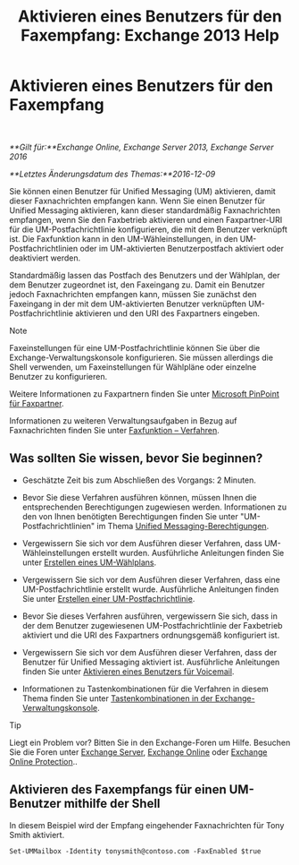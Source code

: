 ﻿---
title: 'Aktivieren eines Benutzers für den Faxempfang: Exchange 2013 Help'
TOCTitle: Aktivieren eines Benutzers für den Faxempfang
ms:assetid: a0505001-aac0-41ef-824f-76e5e56d7675
ms:mtpsurl: https://technet.microsoft.com/de-de/library/Bb201712(v=EXCHG.150)
ms:contentKeyID: 52062768
ms.date: 04/24/2018
mtps_version: v=EXCHG.150
ms.translationtype: HT
---

# Aktivieren eines Benutzers für den Faxempfang

 

_**Gilt für:**Exchange Online, Exchange Server 2013, Exchange Server 2016_

_**Letztes Änderungsdatum des Themas:**2016-12-09_

Sie können einen Benutzer für Unified Messaging (UM) aktivieren, damit dieser Faxnachrichten empfangen kann. Wenn Sie einen Benutzer für Unified Messaging aktivieren, kann dieser standardmäßig Faxnachrichten empfangen, wenn Sie den Faxbetrieb aktivieren und einen Faxpartner-URI für die UM-Postfachrichtlinie konfigurieren, die mit dem Benutzer verknüpft ist. Die Faxfunktion kann in den UM-Wähleinstellungen, in den UM-Postfachrichtlinien oder im UM-aktivierten Benutzerpostfach aktiviert oder deaktiviert werden.

Standardmäßig lassen das Postfach des Benutzers und der Wählplan, der dem Benutzer zugeordnet ist, den Faxeingang zu. Damit ein Benutzer jedoch Faxnachrichten empfangen kann, müssen Sie zunächst den Faxeingang in der mit dem UM-aktivierten Benutzer verknüpften UM-Postfachrichtlinie aktivieren und den URI des Faxpartners eingeben.


> [!NOTE]
> Faxeinstellungen für eine UM-Postfachrichtlinie können Sie über die Exchange-Verwaltungskonsole konfigurieren. Sie müssen allerdings die Shell verwenden, um Faxeinstellungen für Wählpläne oder einzelne Benutzer zu konfigurieren.



Weitere Informationen zu Faxpartnern finden Sie unter [Microsoft PinPoint für Faxpartner](https://go.microsoft.com/fwlink/?linkid=190238).

Informationen zu weiteren Verwaltungsaufgaben in Bezug auf Faxnachrichten finden Sie unter [Faxfunktion – Verfahren](faxing-procedures-exchange-2013-help.md).

## Was sollten Sie wissen, bevor Sie beginnen?

  - Geschätzte Zeit bis zum Abschließen des Vorgangs: 2 Minuten.

  - Bevor Sie diese Verfahren ausführen können, müssen Ihnen die entsprechenden Berechtigungen zugewiesen werden. Informationen zu den von Ihnen benötigten Berechtigungen finden Sie unter "UM-Postfachrichtlinien" im Thema [Unified Messaging-Berechtigungen](unified-messaging-permissions-exchange-2013-help.md).

  - Vergewissern Sie sich vor dem Ausführen dieser Verfahren, dass UM-Wähleinstellungen erstellt wurden. Ausführliche Anleitungen finden Sie unter [Erstellen eines UM-Wählplans](create-a-um-dial-plan-exchange-2013-help.md).

  - Vergewissern Sie sich vor dem Ausführen dieser Verfahren, dass eine UM-Postfachrichtlinie erstellt wurde. Ausführliche Anleitungen finden Sie unter [Erstellen einer UM-Postfachrichtlinie](create-a-um-mailbox-policy-exchange-2013-help.md).

  - Bevor Sie dieses Verfahren ausführen, vergewissern Sie sich, dass in der dem Benutzer zugewiesenen UM-Postfachrichtlinie der Faxbetrieb aktiviert und die URI des Faxpartners ordnungsgemäß konfiguriert ist.

  - Vergewissern Sie sich vor dem Ausführen dieser Verfahren, dass der Benutzer für Unified Messaging aktiviert ist. Ausführliche Anleitungen finden Sie unter [Aktivieren eines Benutzers für Voicemail](enable-a-user-for-voice-mail-exchange-2013-help.md).

  - Informationen zu Tastenkombinationen für die Verfahren in diesem Thema finden Sie unter [Tastenkombinationen in der Exchange-Verwaltungskonsole](keyboard-shortcuts-in-the-exchange-admin-center-exchange-online-protection-help.md).


> [!TIP]
> Liegt ein Problem vor? Bitten Sie in den Exchange-Foren um Hilfe. Besuchen Sie die Foren unter <A href="https://go.microsoft.com/fwlink/p/?linkid=60612">Exchange Server</A>, <A href="https://go.microsoft.com/fwlink/p/?linkid=267542">Exchange Online</A> oder <A href="https://go.microsoft.com/fwlink/p/?linkid=285351">Exchange Online Protection</A>..



## Aktivieren des Faxempfangs für einen UM-Benutzer mithilfe der Shell

In diesem Beispiel wird der Empfang eingehender Faxnachrichten für Tony Smith aktiviert.

    Set-UMMailbox -Identity tonysmith@contoso.com -FaxEnabled $true

